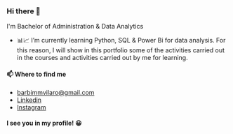 ### Hi there 👋

<!--
**BarbaraVilaro/BarbaraVilaro** is a ✨ _special_ ✨ repository because its `README.md` (this file) appears on your GitHub profile. -->

I'm Bachelor of Administration & Data Analytics

- 📊📈 I’m currently learning Python, SQL & Power Bi for data analysis. For this reason, I will show in this portfolio some of the activities carried out in the courses and activities carried out by me for learning.

#### 📫 Where to find me

- barbimmvilaro@gmail.com
- [Linkedin](https://www.linkedin.com/in/barbaravilaro)
- [Instagram](https://www.instagram.com/lic.barbaravilaro/)

#### I see you in my profile! 😀
